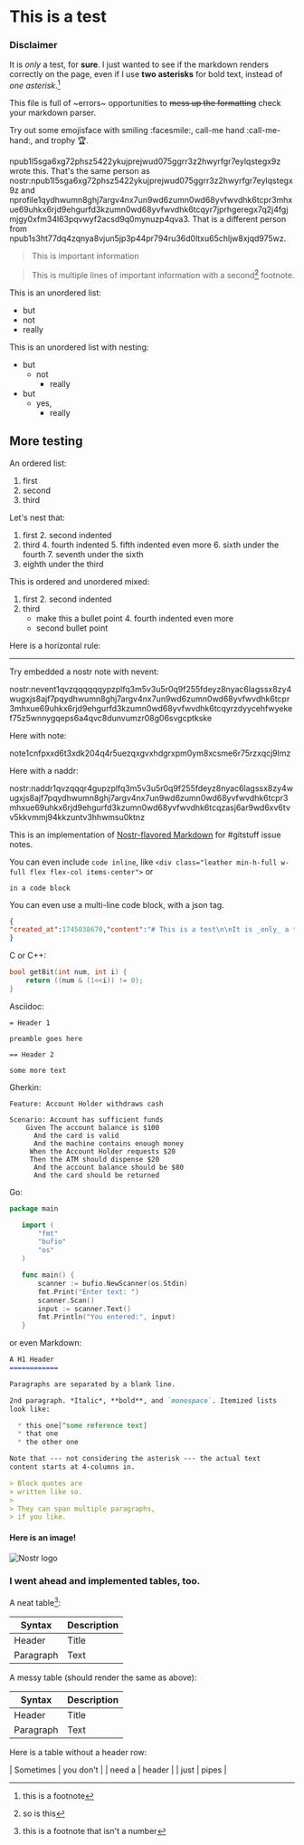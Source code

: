 This is a test
============

### Disclaimer

It is _only_ a test, for __sure__. I just wanted to see if the markdown renders correctly on the page, even if I use **two asterisks** for bold text, instead of *one asterisk*.[^1]

This file is full of ~errors~ opportunities to ~~mess up the formatting~~ check your markdown parser. 

Try out some emojisface with smiling :facesmile:, call-me hand :call-me-hand:, and trophy :trophy:. 

npub1l5sga6xg72phsz5422ykujprejwud075ggrr3z2hwyrfgr7eylqstegx9z wrote this. That's the same person as nostr:npub1l5sga6xg72phsz5422ykujprejwud075ggrr3z2hwyrfgr7eylqstegx9z and nprofile1qydhwumn8ghj7argv4nx7un9wd6zumn0wd68yvfwvdhk6tcpr3mhxue69uhkx6rjd9ehgurfd3kzumn0wd68yvfwvdhk6tcqyr7jprhgeregx7q2j4fgjmjgy0xfm34l63pqvwyf2acsd9q0mynuzp4qva3. That is a different person from npub1s3ht77dq4zqnya8vjun5jp3p44pr794ru36d0ltxu65chljw8xjqd975wz.

> This is important information

> This is multiple
> lines of
> important information
> with a second[^2] footnote.

This is an unordered list:
* but
* not
* really

This is an unordered list with nesting:
* but
  * not
    * really
* but
  * yes,
    * really
    
## More testing

An ordered list:
1. first
2. second
3. third

Let's nest that:
1. first
   2. second indented
3. third
   4. fourth indented
      5. fifth indented even more
   6. sixth under the fourth
   7. seventh under the sixth
8. eighth under the third

This is ordered and unordered mixed:
1. first
   2. second indented
3. third
   * make this a bullet point
      4. fourth indented even more
   * second bullet point

Here is a horizontal rule:

---

Try embedded a nostr note with nevent:

nostr:nevent1qvzqqqqqqypzplfq3m5v3u5r0q9f255fdeyz8nyac6lagssx8zy4wugxjs8ajf7pqydhwumn8ghj7argv4nx7un9wd6zumn0wd68yvfwvdhk6tcpr3mhxue69uhkx6rjd9ehgurfd3kzumn0wd68yvfwvdhk6tcqyrzdyycehfwyekef75z5wnnygqeps6a4qvc8dunvumzr08g06svgcptkske

Here with note:

note1cnfpxxd6t3xdk204q4r5uezqxgvxhdgrxpm0ym8xcsme6r75rzxqcj9lmz

Here with a naddr:

nostr:naddr1qvzqqqr4gupzplfq3m5v3u5r0q9f255fdeyz8nyac6lagssx8zy4wugxjs8ajf7pqydhwumn8ghj7argv4nx7un9wd6zumn0wd68yvfwvdhk6tcpr3mhxue69uhkx6rjd9ehgurfd3kzumn0wd68yvfwvdhk6tcqzasj6ar9wd6xv6tvv5kkvmmj94kkzuntv3hhwmsu0ktnz

This is an implementation of [Nostr-flavored Markdown](https://github.com/nostrability/nostrability/issues/146) for #gitstuff issue notes.

You can even include `code inline`, like `<div class="leather min-h-full w-full flex flex-col items-center">` or

```
in a code block
```

You can even use a multi-line code block, with a json tag.

```json
{
"created_at":1745038670,"content":"# This is a test\n\nIt is _only_ a test. I just wanted to see if the *markdown* renders correctly on the page, even if I use **two asterisks** for bold text.[^1]\n\nnpub1l5sga6xg72phsz5422ykujprejwud075ggrr3z2hwyrfgr7eylqstegx9z wrote this. That's the same person as nostr:npub1l5sga6xg72phsz5422ykujprejwud075ggrr3z2hwyrfgr7eylqstegx9z. That is a different person from npub1s3ht77dq4zqnya8vjun5jp3p44pr794ru36d0ltxu65chljw8xjqd975wz.\n\n> This is important information\n\n> This is multiple\n> lines of\n> important information\n> with a second[^2] footnote.\n\n* but\n* not\n* really\n\n## More testing\n\n1. first\n2. second\n3. third\n\nHere is a horizontal rule:\n\n---\n\nThis is an implementation of [Nostr-flavored Markdown](github.com/nostrability/nostrability/issues/146 ) for #gitstuff issue notes.\n\nYou can even include `code inline` or\n\n```\nin a code block\n```\n\nYou can even use a \n\n```json\nmultiline of json block\n```\n\n\n![Nostr logo](https://user-images.githubusercontent.com/99301796/219900773-d6d02038-e2a0-4334-9f28-c14d40ab6fe7.png)\n\n[^1]: this is a footnote\n[^2]: so is this","tags":[["subject","test"],["alt","git repository issue: test"],["a","30617:fd208ee8c8f283780a9552896e4823cc9dc6bfd442063889577106940fd927c1:Alexandria","","root"],["p","fd208ee8c8f283780a9552896e4823cc9dc6bfd442063889577106940fd927c1"],["t","gitstuff"]],"kind":1621,"pubkey":"dd664d5e4016433a8cd69f005ae1480804351789b59de5af06276de65633d319","id":"e78a689369511fdb3c36b990380c2d8db2b5e62f13f6b836e93ef5a09611afe8","sig":"7a2b3a6f6f61b6ea04de1fe873e46d40f2a220f02cdae004342430aa1df67647a9589459382f22576c651b3d09811546bbd79564cf472deaff032f137e94a865"
}
```

C or C++:
```cpp
bool getBit(int num, int i) {
    return ((num & (1<<i)) != 0);
}
```

Asciidoc:
```adoc
= Header 1

preamble goes here

== Header 2 

some more text
```

Gherkin:
```gherkin
Feature: Account Holder withdraws cash
 
Scenario: Account has sufficient funds
    Given The account balance is $100
      And the card is valid
      And the machine contains enough money
     When the Account Holder requests $20
     Then the ATM should dispense $20
      And the account balance should be $80
      And the card should be returned
```

Go:
```go
package main

   import (
       "fmt"
       "bufio"
       "os"
   )

   func main() {
       scanner := bufio.NewScanner(os.Stdin)
       fmt.Print("Enter text: ")
       scanner.Scan()
       input := scanner.Text()
       fmt.Println("You entered:", input)
   }
```

or even Markdown:

```md
A H1 Header
============

Paragraphs are separated by a blank line.

2nd paragraph. *Italic*, **bold**, and `monospace`. Itemized lists
look like:

  * this one[^some reference text]
  * that one
  * the other one

Note that --- not considering the asterisk --- the actual text
content starts at 4-columns in.

> Block quotes are
> written like so.
>
> They can span multiple paragraphs,
> if you like.
```

#### Here is an image!

![Nostr logo](https://user-images.githubusercontent.com/99301796/219900773-d6d02038-e2a0-4334-9f28-c14d40ab6fe7.png)

### I went ahead and implemented tables, too.

A neat table[^some reference text]:

| Syntax      | Description |
| ----------- | ----------- |
| Header      | Title       |
| Paragraph   | Text        |

A messy table (should render the same as above):

| Syntax | Description |
| --- | ----------- |
| Header | Title |
| Paragraph | Text |

Here is a table without a header row:

| Sometimes | you don't |
| need a | header |
| just | pipes |

[^1]: this is a footnote
[^2]: so is this
[^some reference text]: this is a footnote that isn't a number